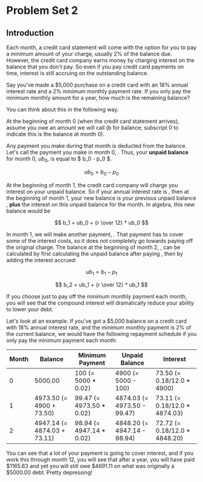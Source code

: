 # Problem Set 2

## Introduction
Each month, a credit card statement will come with the option for you to pay a minimum amount of your charge, usually 2% of the balance due. However, the credit card company earns money by charging interest on the balance that you don't pay. So even if you pay credit card payments on time, interest is still accruing on the outstanding balance.

Say you've made a $5,000 purchase on a credit card with an 18% annual interest rate and a 2% minimum monthly payment rate. If you only pay the minimum monthly amount for a year, how much is the remaining balance?

You can think about this in the following way.

At the beginning of month 0 (when the credit card statement arrives), assume you owe an amount we will call  (b for balance; subscript 0 to indicate this is the balance at month 0).

Any payment you make during that month is deducted from the balance. Let's call the payment you make in month 0, . Thus, your **unpaid balance** for month 0, $ ub_0 $, is equal to $ b_0 - p_0 $.

$$ ub_0 = b_0 - p_0 $$

At the beginning of month 1, the credit card company will charge you interest on your unpaid balance. So if your annual interest rate is , then at the beginning of month 1, your new balance is your previous unpaid balance , **plus** the interest on this unpaid balance for the month. In algebra, this new balance would be

$$ b_1 = ub_0 + {r \over 12} * ub_0 $$

In month 1, we will make another payment, . That payment has to cover some of the interest costs, so it does not completely go towards paying off the original charge. The balance at the beginning of month 2, , can be calculated by first calculating the unpaid balance after paying , then by adding the interest accrued:

$$ ub_1 = b_1 - p_1 $$

$$ b_2 = ub_1 + {r \over 12} * ub_1 $$

If you choose just to pay off the minimum monthly payment each month, you will see that the compound interest will dramatically reduce your ability to lower your debt.

Let's look at an example. If you've got a $5,000 balance on a credit card with 18% annual interest rate, and the minimum monthly payment is 2% of the current balance, we would have the following repayment schedule if you only pay the minimum payment each month:

| **Month**	| **Balance**	              | **Minimum Payment**	     | **Unpaid Balance**	        | **Interest**                  |
| --------- | --------------------------- | ------------------------ | ---------------------------- | ----------------------------- |
| 0	        | 5000.00	                  | 100 (= 5000 * 0.02)	     | 4900 (= 5000 - 100)	        | 73.50 (= 0.18/12.0 * 4900)    |
| 1	        | 4973.50 (= 4900 + 73.50)	  | 99.47 (= 4973.50 * 0.02) | 4874.03 (= 4973.50 - 99.47)  | 73.11 (= 0.18/12.0 * 4874.03) |
| 2	        | 4947.14 (= 4874.03 + 73.11) | 98.94 (= 4947.14 * 0.02) | 4848.20 (= 4947.14 - 98.94)  | 72.72 (= 0.18/12.0 * 4848.20) |

You can see that a lot of your payment is going to cover interest, and if you work this through month 12, you will see that after a year, you will have paid $1165.63 and yet you will still owe $4691.11 on what was originally a $5000.00 debt. Pretty depressing!